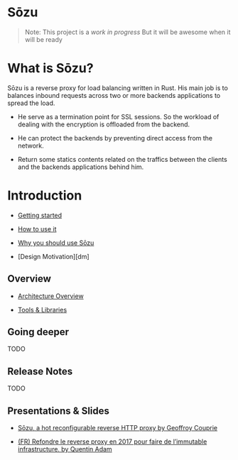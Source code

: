 # Sōzu

> Note: This project is a *work in progress*
> But it will be awesome when it will be ready

# What is Sōzu?

Sōzu is a reverse proxy for load balancing written in Rust. His main job is to balances inbound requests across two or more backends applications to spread the load.

* He serve as a termination point for SSL sessions. So the workload of dealing with the encryption is offloaded from the backend.

* He can protect the backends by preventing direct access from the network.

* Return some statics contents related on the traffics between the clients and the backends applications behind him.

# Introduction

* [Getting started][gs]

* [How to use it][hw]

* [Why you should use Sōzu][ws]

* [Design Motivation][dm]

## Overview

* [Architecture Overview][ar]

* [Tools & Libraries][tl]

## Going deeper

TODO

## Release Notes

TODO

## Presentations & Slides

* [Sōzu, a hot reconfigurable reverse HTTP proxy by Geoffroy Couprie](https://youtu.be/y4NdVW9sHtU)

* [(FR) Refondre le reverse proxy en 2017 pour faire de l’immutable infrastructure. by Quentin Adam](https://youtu.be/uv3BG1J8YKc)

[gs]: ./getting_started.md
[hw]: ./how_to_use.md
[dw]: ./design_motivation.md
[ar]: ./architecture.md
[tl]: ./tools_libraries.md
[ws]: ./why_you_should_use.md